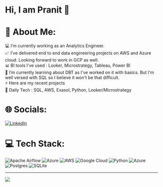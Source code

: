 # Hi, I am Pranit 👋

# 💫 About Me:
💻 I’m currently working as an Analytics Engineer. <br>📈 I’ve delivered end to end data engineering projects on AWS and Azure cloud. Looking forward to work in GCP as well. <br>📊 BI tools I've used : Looker, Microstrategy, Tableau, Power BI<br>🌱 I’m currently learning about DBT as I've worked on it with basics. But I'm well versed with SQL so I believe it won't be that difficult.<br>⚡ Here are my recent projects<br>🎥 Daily Tech : SQL, AWS, Exasol, Python, Looker/Microstrategy


# 🌐 Socials:
[![LinkedIn](https://img.shields.io/badge/LinkedIn-%230077B5.svg?logo=linkedin&logoColor=white)](https://linkedin.com/in/https://www.linkedin.com/in/patil-pranit/) 

# 💻 Tech Stack:
![Apache Airflow](https://img.shields.io/badge/Apache%20Airflow-017CEE?style=for-the-badge&logo=Apache%20Airflow&logoColor=white) ![Azure](https://img.shields.io/badge/azure-%230072C6.svg?style=for-the-badge&logo=azure-devops&logoColor=white) ![AWS](https://img.shields.io/badge/AWS-%23FF9900.svg?style=for-the-badge&logo=amazon-aws&logoColor=white) ![Google Cloud](https://img.shields.io/badge/Google%20Cloud-%234285F4.svg?style=for-the-badge&logo=google-cloud&logoColor=white) ![Python](https://img.shields.io/badge/python-3670A0?style=for-the-badge&logo=python&logoColor=ffdd54) ![Azure](https://img.shields.io/badge/azure-%230072C6.svg?style=for-the-badge&logo=azure-devops&logoColor=white) ![Postgres](https://img.shields.io/badge/postgres-%23316192.svg?style=for-the-badge&logo=postgresql&logoColor=white) ![SQLite](https://img.shields.io/badge/sqlite-%2307405e.svg?style=for-the-badge&logo=sqlite&logoColor=white)


---
[![](https://visitcount.itsvg.in/api?id=pranit1617&icon=0&color=0)](https://visitcount.itsvg.in)

<!-- Proudly created with GPRM ( https://gprm.itsvg.in ) -->
